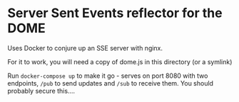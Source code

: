 # Server Sent Events reflector for the DOME

Uses Docker to conjure up an SSE server with nginx.

For it to work, you will need a copy of dome.js in this directory (or a symlink)

Run `docker-compose up` to make it go - serves on port 8080 with two endpoints, `/pub` to send updates and `/sub` to receive them.
You should probably secure this....

